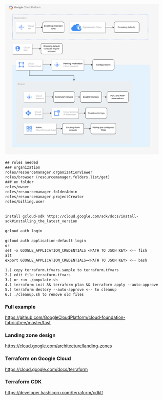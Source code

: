 ![alt text](https://github.com/kesokaj/gcp-tf-lz/blob/master/overview.png?raw=true)

````
## roles needed
### organization
roles/resourcemanager.organizationViewer
roles/browser (resourcemanager.folders.list/get)
### on folder
roles/owner
roles/resourcemanager.folderAdmin
roles/resourcemanager.projectCreator
roles/billing.user


install gcloud-sdk https://cloud.google.com/sdk/docs/install-sdk#installing_the_latest_version

gcloud auth login

gcloud auth application-default login
or
set -x GOOGLE_APPLICATION_CREDENTIALS <PATH TO JSON KEY> <-- fish
alt
export GOOGLE_APPLICATION_CREDENTIALS=<PATH TO JSON KEY> <-- bash

1.) copy terraform.tfvars.sample to terraform.tfvars
2.) edit file terraform.tfvars
3.) or run ./populate.sh
4.) terraform init && terraform plan && terraform apply --auto-approve
5.) terraform destory --auto-approve <-- to cleanup
6.) ./cleanup.sh to remove old files
````

### Full example
https://github.com/GoogleCloudPlatform/cloud-foundation-fabric/tree/master/fast

### Landing zone design
https://cloud.google.com/architecture/landing-zones

### Terraform on Google Cloud
https://cloud.google.com/docs/terraform

### Terraform CDK
https://developer.hashicorp.com/terraform/cdktf
